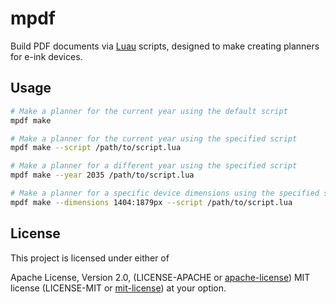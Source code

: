 # mpdf

Build PDF documents via [Luau](https://luau.org/) scripts, designed to make
creating planners for e-ink devices.

## Usage

```sh
# Make a planner for the current year using the default script
mpdf make

# Make a planner for the current year using the specified script
mpdf make --script /path/to/script.lua

# Make a planner for a different year using the specified script
mpdf make --year 2035 /path/to/script.lua

# Make a planner for a specific device dimensions using the specified script
mpdf make --dimensions 1404:1879px --script /path/to/script.lua
```

## License

This project is licensed under either of

Apache License, Version 2.0, (LICENSE-APACHE or
[apache-license][apache-license]) MIT license (LICENSE-MIT or
[mit-license][mit-license]) at your option.

[apache-license]: http://www.apache.org/licenses/LICENSE-2.0
[mit-license]: http://opensource.org/licenses/MIT
